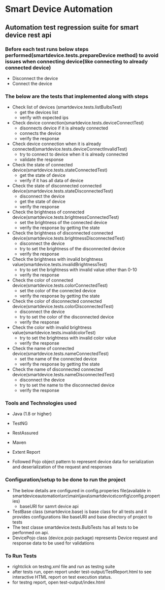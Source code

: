 # Smart Device Automation 


## Automation test regression suite for smart device rest api

### Before each test runs below steps performed(smartdevice.tests.prepareDevice method) to avoid issues when connecting device(like connecting to already connected device)

* Disconnect the device
* Connect the device

### The below are the tests that implemented along with steps

* Check list of devices (smartdevice.tests.listBulbsTest)
	* get the devices list
	* verify with expected ips
* Check device connection(smartdevice.tests.deviceConnectTest)
	* disonnects device if it is already connected
	* connects the device
	* verify  the response 
* Check device connection when it is already connected(smartdevice.tests.deviceConnectInvalidTest)
	* try to connect to device when it is already connected
	* validate the response
* Check the state of connected device(smartdevice.tests.stateConnectedTest)
	* get the state of device
	* verify if it has all data of device
* Check the state of disconnected connected device(smartdevice.tests.stateDisconnectedTest)
	* disconnect the device
	* get the state of device
	* verify the response
* Check the brightness of connected device(smartdevice.tests.brightnessConnectedTest)
	* set the brightness of the connected device
	* verify the response by getting the state
* Check the brightness  of disconnected connected device(smartdevice.tests.brightnessDisconnectedTest)
	* disconnect the device
	* try to set the brightness of the disconnected device
	* verify the response
* Check the brightness  with invalid brightness value(smartdevice.tests.invalidBrightnessTest)
	* try to set the brightness with invalid value other than 0-10
	* verify the response
* Check the color of connected device(smartdevice.tests.colorConnectedTest)
	* set the color of the connected device
	* verify the response by getting the state
* Check the color of disconnected connected device(smartdevice.tests.colorDisconnectedTest)
	* disconnect the device
	* try to set the color of the disconnected device
	* verify the response
* Check the color with invalid brightness value(smartdevice.tests.invalidcolorTest)
	* try to set the brightness with invalid color value 
	* verify the response
* Check the name of connected device(smartdevice.tests.nameConnectedTest)
	* set the name of the connected device
	* verify the response by getting the state
* Check the name of disconnected connected device(smartdevice.tests.nameDisconnectedTest)
	* disconnect the device
	* try to set the name to the disconnected device
	* verify the response



### Tools and Technologies used

* Java (1.8 or higher)
* TestNG
* RestAssured
* Maven
* Extent Report

* Followed Pojo object pattern to represent device data for serialization and deserialization of the request and responses

### Configuration/setup to be done to run the project

* The below details are configured in config.properies file(available in smartdeviceautomation\src\main\java\smartdevice\config\config.properties)
	* baseURI for samrt device api
* TestBase class (smartdevice.base) is base class for all tests and it provides configurations like baseURI and base directory of project to tests
* The test classe smartdevice.tests.BulbTests has all tests to be performed on api.
* DevicePojo class (device.pojo package) represents Device request and response data to be used for validations


### To Run Tests
* rightclick on testng.xml file and run as testng suite
* after tests run, open report under test-output/TestReport.html to see interactive HTML report on test execution status.
* for testng report, open test-output/index.html




